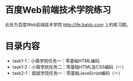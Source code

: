 # 百度Web前端技术学院练习

此处为百度Web前端技术学院 <http://ife.baidu.com> 上的练习题。

# 目录内容
- task1-1：小薇学院任务一：零基础HTML编码
- task1-2：小薇学院任务二：零基础HTML及CSS编码（一）
- task2-1：斌斌学院任务一：零基础JavaScript编码（一）